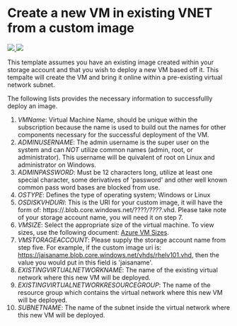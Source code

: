 # Create a new VM in existing VNET from a custom image

<a href="https://portal.azure.com/#create/Microsoft.Template/uri/https%3A%2F%2Fraw.githubusercontent.com%2FExchMaster%2FNHLBI-Custom-Image-Deploy-POC%2Fmaster%2Fazuredeploy.json" target="_blank">
    <img src="http://azuredeploy.net/deploybutton.png"/>
</a>
<a href="http://armviz.io/#/?load=https%3A%2F%2Fraw.githubusercontent.com%2FExchMaster%2FNHLBI-Custom-Image-Deploy-POC%2Fmaster%2Fazuredeploy.json" target="_blank">
    <img src="http://armviz.io/visualizebutton.png"/>
</a>

This template assumes you have an existing image created within your storage account and that you wish to deploy a new VM based off it.  This tempalte will create the VM and bring it online within a pre-existing virtual network subnet.  

The following lists provides the necessary information to successfullly deploy an image.

1. _VMName_:  Virtual Machine Name, should be unique within the subscription because the name is used to build out the names for other components necessary for the successful deployment of the VM.
2. _ADMINUSERNAME_:  The admin username is the super user on the system and can _NOT_ utilize common names (admin, root, or administrator).  This username will be quivalent of root on Linux and administrator on Windows.
3. _ADMINPASSWORD_:  Must be 12 characters long, utilize at least one special character, some derivatives of 'password' and other well known common pass word bases are blocked from use.
4. _OSTYPE_:  Defines the type of operating system; Windows or Linux
5. _OSDISKVHDURI_:  This is the URI for your custom image, it will have the form of:  https://<storage account name>.blob.core.windows.net/????*/????*.vhd.  Please take note of your storage account name, you will need it on step 7.
6. _VMSIZE_: Select the appropriate size of the virtual machine. To view sizes, use the following document: <a href="https://azure.microsoft.com/en-us/documentation/articles/virtual-machines-windows-sizes/" target="_blank">Azure VM Sizes</a>.
7. _VMSTORAGEACCOUNT_:  Please supply the storage account name from step five.  For example, if the custom image uri is:  https://jaisaname.blob.core.windows.net/vhds/rhelv101.vhd, then the value you would put in this field is 'jaisaname'.
8. _EXISTINGVIRTUALNETWORKNAME_:  The name of the existing virtual network where this new VM will be deployed.
9. _EXISTINGVIRTUALNETWORKRESOURCEGROUP_:  The name of the resource group which contains the virtual network where this new VM will be deployed.
10. _SUBNETNAME_: The name of the subnet inside the virtual network where this new VM will be deployed.

